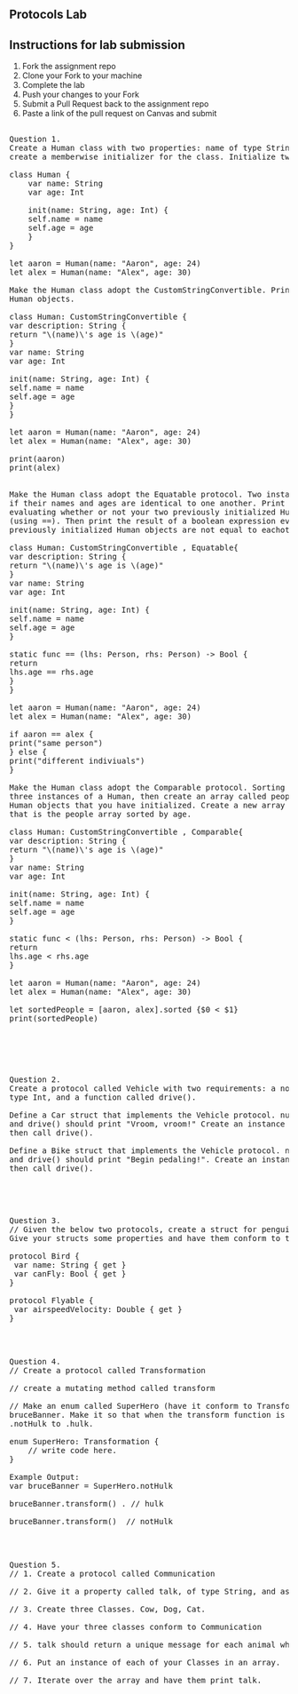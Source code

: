 
## Protocols Lab

## Instructions for lab submission 

1. Fork the assignment repo
1. Clone your Fork to your machine
1. Complete the lab
1. Push your changes to your Fork
1. Submit a Pull Request back to the assignment repo
1. Paste a link of the pull request on Canvas and submit

<pre> 
Question 1.
Create a Human class with two properties: name of type String, and age of type Int. You'll need to 
create a memberwise initializer for the class. Initialize two Human instances.

class Human {
    var name: String
    var age: Int

    init(name: String, age: Int) {
    self.name = name
    self.age = age
    }
}

let aaron = Human(name: "Aaron", age: 24)
let alex = Human(name: "Alex", age: 30)

Make the Human class adopt the CustomStringConvertible. Print both of your previously initialized
Human objects.

class Human: CustomStringConvertible {
var description: String {
return "\(name)\'s age is \(age)"
}
var name: String
var age: Int

init(name: String, age: Int) {
self.name = name
self.age = age
}
}

let aaron = Human(name: "Aaron", age: 24)
let alex = Human(name: "Alex", age: 30)

print(aaron)
print(alex)


Make the Human class adopt the Equatable protocol. Two instances of Human should be considered equal
if their names and ages are identical to one another. Print the result of a boolean expression 
evaluating whether or not your two previously initialized Human objects are equal to eachother
(using ==). Then print the result of a boolean expression evaluating whether or not your two
previously initialized Human objects are not equal to eachother (using !=).

class Human: CustomStringConvertible , Equatable{
var description: String {
return "\(name)\'s age is \(age)"
}
var name: String
var age: Int

init(name: String, age: Int) {
self.name = name
self.age = age
}

static func == (lhs: Person, rhs: Person) -> Bool {
return
lhs.age == rhs.age 
}
}

let aaron = Human(name: "Aaron", age: 24)
let alex = Human(name: "Alex", age: 30)

if aaron == alex {
print("same person")
} else {
print("different indiviuals")
}

Make the Human class adopt the Comparable protocol. Sorting should be based on age. Create another
three instances of a Human, then create an array called people of type [Human] with all of the
Human objects that you have initialized. Create a new array called sortedPeople of type [Human] 
that is the people array sorted by age.

class Human: CustomStringConvertible , Comparable{
var description: String {
return "\(name)\'s age is \(age)"
}
var name: String
var age: Int

init(name: String, age: Int) {
self.name = name
self.age = age
}

static func < (lhs: Person, rhs: Person) -> Bool {
return
lhs.age < rhs.age
}

let aaron = Human(name: "Aaron", age: 24)
let alex = Human(name: "Alex", age: 30)

let sortedPeople = [aaron, alex].sorted {$0 < $1}
print(sortedPeople)

</pre> 

</br> </br> 


<pre> 
Question 2. 
Create a protocol called Vehicle with two requirements: a nonsettable numberOfWheels property of
type Int, and a function called drive().

Define a Car struct that implements the Vehicle protocol. numberOfWheels should return a value of 4,
and drive() should print "Vroom, vroom!" Create an instance of Car, print its number of wheels, 
then call drive().

Define a Bike struct that implements the Vehicle protocol. numberOfWheels should return a value of 2,
and drive() should print "Begin pedaling!". Create an instance of Bike, print its number of wheels,
then call drive().
</pre>  

</br> </br> 

<pre> 
Question 3. 
// Given the below two protocols, create a struct for penguin(a flightless bird) and an eagle.
Give your structs some properties and have them conform to the appropriate protocols.

protocol Bird {
 var name: String { get }
 var canFly: Bool { get }
}

protocol Flyable {
 var airspeedVelocity: Double { get }
}
</pre> 

</br> </br> 

<pre>
Question 4. 
// Create a protocol called Transformation

// create a mutating method called transform

// Make an enum called SuperHero (have it conform to Transformation) and an instance of it named
bruceBanner. Make it so that when the transform function is called that bruceBanner turns from 
.notHulk to .hulk.

enum SuperHero: Transformation {
    // write code here.
}

Example Output: 
var bruceBanner = SuperHero.notHulk

bruceBanner.transform() . // hulk

bruceBanner.transform()  // notHulk
</pre> 

</br> </br> 

<pre>
Question 5. 
// 1. Create a protocol called Communication

// 2. Give it a property called talk, of type String, and assign it an explicit getter.

// 3. Create three Classes. Cow, Dog, Cat.

// 4. Have your three classes conform to Communication

// 5. talk should return a unique message for each animal when talk is called.

// 6. Put an instance of each of your Classes in an array.

// 7. Iterate over the array and have them print talk.
</pre> 


